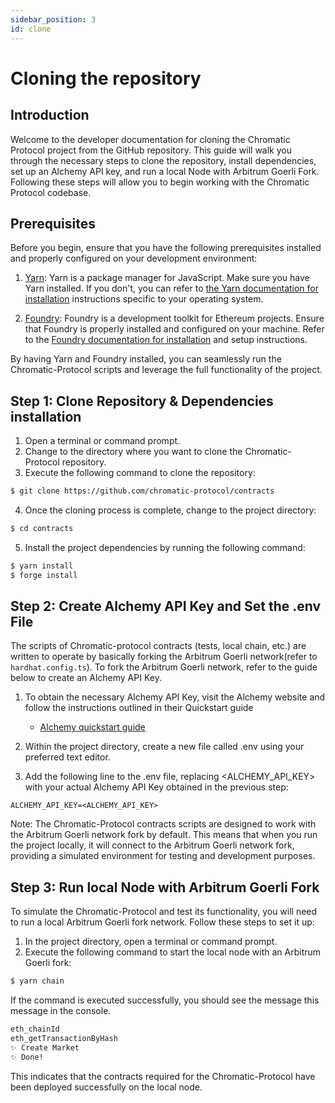 ```yaml
---
sidebar_position: 3
id: clone
---
```


# Cloning the repository

## Introduction

Welcome to the developer documentation for cloning the Chromatic Protocol project from the GitHub repository. This guide will walk you through the necessary steps to clone the repository, install dependencies, set up an Alchemy API key, and run a local Node with Arbitrum Goerli Fork. Following these steps will allow you to begin working with the Chromatic Protocol codebase.


## Prerequisites
Before you begin, ensure that you have the following prerequisites installed and properly configured on your development environment:

1. [Yarn](https://classic.yarnpkg.com/en/docs/install): Yarn is a package manager for JavaScript. Make sure you have Yarn installed. If you don't, you can refer to [the Yarn documentation for installation](https://classic.yarnpkg.com/en/docs/install) instructions specific to your operating system.

2. [Foundry](https://book.getfoundry.sh/getting-started/installation#installation): Foundry is a development toolkit for Ethereum projects. Ensure that Foundry is properly installed and configured on your machine. Refer to the [Foundry documentation for installation](https://book.getfoundry.sh/getting-started/installation#installation) and setup instructions.

By having Yarn and Foundry installed, you can seamlessly run the Chromatic-Protocol scripts and leverage the full functionality of the project.


## Step 1: Clone Repository & Dependencies installation
1. Open a terminal or command prompt.
2. Change to the directory where you want to clone the Chromatic-Protocol repository.
3. Execute the following command to clone the repository:

```bash
$ git clone https://github.com/chromatic-protocol/contracts
```

4. Once the cloning process is complete, change to the project directory:

```bash
$ cd contracts
```

5. Install the project dependencies by running the following command:

```bash
$ yarn install
$ forge install
```

## Step 2: Create Alchemy API Key and Set the .env File
The scripts of Chromatic-protocol contracts (tests, local chain, etc.) are written to operate by basically forking the Arbitrum Goerli network(refer to ```hardhat.config.ts```). To fork the Arbitrum Goerli network, refer to the guide below to create an Alchemy API Key.

1. To obtain the necessary Alchemy API Key, visit the Alchemy website and follow the instructions outlined in their Quickstart guide
    - [Alchemy quickstart guide](https://docs.alchemy.com/docs/alchemy-quickstart-guide#1key-create-an-alchemy-key)

2. Within the project directory, create a new file called .env using your preferred text editor.

3. Add the following line to the .env file, replacing <ALCHEMY_API_KEY> with your actual Alchemy API Key obtained in the previous step:


```
ALCHEMY_API_KEY=<ALCHEMY_API_KEY>
```

Note: The Chromatic-Protocol contracts scripts are designed to work with the Arbitrum Goerli network fork by default. This means that when you run the project locally, it will connect to the Arbitrum Goerli network fork, providing a simulated environment for testing and development purposes.

## Step 3: Run local Node with Arbitrum Goerli Fork

To simulate the Chromatic-Protocol and test its functionality, you will need to run a local Arbitrum Goerli fork network. Follow these steps to set it up:

1. In the project directory, open a terminal or command prompt.
2. Execute the following command to start the local node with an Arbitrum Goerli fork:

```bash
$ yarn chain
```

If the command is executed successfully, you should see the message this message in the console. 

```bash
eth_chainId
eth_getTransactionByHash
✨ Create Market
✨ Done!
```

This indicates that the contracts required for the Chromatic-Protocol have been deployed successfully on the local node.

